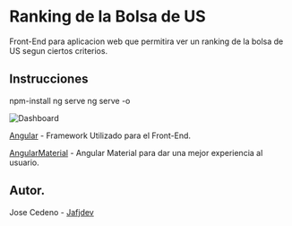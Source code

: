 # Ranking de la Bolsa de US

Front-End para aplicacion web que permitira ver un ranking de la bolsa de US segun ciertos criterios.

## Instrucciones

npm-install
ng serve  ng serve -o

![Dashboard](https://i.gyazo.com/4f13a08b5dfde07a820242d6f200ad31.png)

 [Angular](httpsgithub.comangularangular) - Framework Utilizado para el Front-End.
 
 [AngularMaterial](httpsmaterial.angular.io) - Angular Material para dar una mejor experiencia al usuario.

## Autor.

 Jose Cedeno - [Jafjdev](httpsgithub.comjafjdev)
